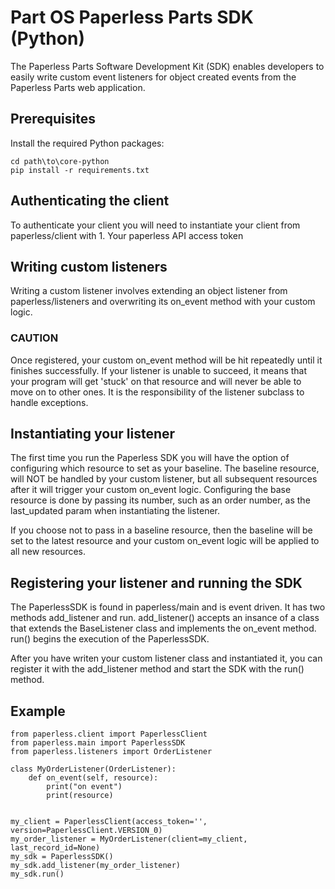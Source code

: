 # Part OS Paperless Parts SDK (Python)
The Paperless Parts Software Development Kit (SDK) enables developers to easily write custom event listeners 
for object created events from the Paperless Parts web application.

## Prerequisites

Install the required Python packages:
```
cd path\to\core-python
pip install -r requirements.txt
```

## Authenticating the client
To authenticate your client you will need to instantiate your client from paperless/client with
    1. Your paperless API access token

## Writing custom listeners 

Writing a custom listener involves extending an object listener from paperless/listeners and overwriting its on_event method with your custom
logic.


### CAUTION
Once registered, your custom on_event method will be hit repeatedly until it finishes successfully.
If your listener is unable to succeed, it means that your program will get 'stuck' on that resource and will never be able to move on to other ones. 
It is the responsibility of the listener subclass to handle exceptions.

## Instantiating your listener
The first time you run the Paperless SDK you will have the option of configuring which resource to set as your baseline. 
The baseline resource, will NOT be handled by your custom listener, but all subsequent resources after it will trigger your custom
on_event logic. Configuring the base resource is done by passing its number, such as an order number, as the last_updated param when
instantiating the listener.

If you choose not to pass in a baseline resource, then the baseline will be set to the latest resource and your custom on_event logic will
be applied to all new resources.

## Registering your listener and running the SDK

The PaperlessSDK is found in paperless/main and is event driven. It has two methods add_listener and run. 
add_listener() accepts an insance of a class that extends the BaseListener class and implements the on_event method.
run() begins the execution of the PaperlessSDK.

After you have writen your custom listener class and instantiated it, you can register it with the add_listener method and start the SDK
with the run() method.

## Example

```
from paperless.client import PaperlessClient
from paperless.main import PaperlessSDK
from paperless.listeners import OrderListener

class MyOrderListener(OrderListener):
    def on_event(self, resource):
        print("on event")
        print(resource)


my_client = PaperlessClient(access_token='', version=PaperlessClient.VERSION_0)
my_order_listener = MyOrderListener(client=my_client, last_record_id=None)
my_sdk = PaperlessSDK()
my_sdk.add_listener(my_order_listener)
my_sdk.run()
```
